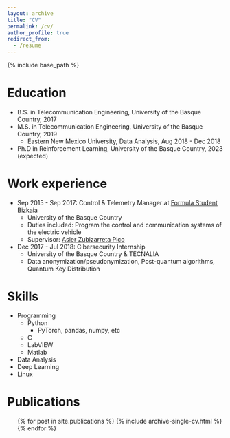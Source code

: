 ```yaml
---
layout: archive
title: "CV"
permalink: /cv/
author_profile: true
redirect_from:
  - /resume
---
```


{% include base_path %}

Education
======
* B.S. in Telecommunication Engineering, University of the Basque Country, 2017
* M.S. in Telecommunication Engineering, University of the Basque Country, 2019
  * Eastern New Mexico University, Data Analysis, Aug 2018 - Dec 2018
* Ph.D in Reinforcement Learning, University of the Basque Country, 2023 (expected)

Work experience
======
* Sep 2015 - Sep 2017: Control & Telemetry Manager at [Formula Student Bizkaia](https://www.fsbizkaia.com/)
  * University of the Basque Country
  * Duties included: Program the control and communication systems of the electric vehicle
  * Supervisor: [Asier Zubizarreta Pico](https://scholar.google.es/citations?user=dZ91H9cAAAAJ&hl=es)
* Dec 2017 - Jul 2018: Cibersecurity Internship
  * University of the Basque Country & TECNALIA
  * Data anonymization/pseudonymization, Post-quantum algorithms, Quantum Key Distribution

  
Skills
======
* Programming
  * Python
    * PyTorch, pandas, numpy, etc
  * C
  * LabVIEW
  * Matlab
* Data Analysis
* Deep Learning
* Linux

Publications
======
  <ul>{% for post in site.publications %}
    {% include archive-single-cv.html %}
  {% endfor %}</ul>
  
<!---
Talks
======
  <ul>{% for post in site.talks %}
    {% include archive-single-talk-cv.html %}
  {% endfor %}</ul>
  
Teaching
======
  <ul>{% for post in site.teaching %}
    {% include archive-single-cv.html %}
  {% endfor %}</ul>
-->

